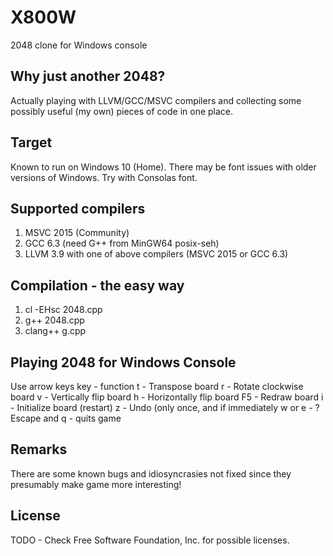 
X800W
=====

2048 clone for Windows console

Why just another 2048?
----------------------
Actually playing with LLVM/GCC/MSVC compilers and
collecting some possibly useful (my own) pieces of code
in one place.

Target
------
Known to run on Windows 10 (Home).
There may be font issues with older versions of Windows.
Try with Consolas font.

Supported compilers
-------------------
1. MSVC 2015 (Community)
2. GCC 6.3 (need G++ from MinGW64 posix-seh)
3. LLVM 3.9 with one of above compilers (MSVC 2015 or GCC 6.3)

Compilation - the easy way
--------------------------
1. cl -EHsc 2048.cpp
2. g++ 2048.cpp
3. clang++ g.cpp

Playing 2048 for Windows Console
--------------------------------
Use arrow keys
key - function
  t - Transpose board
  r - Rotate clockwise board
  v - Vertically flip board
  h - Horizontally flip board
 F5 - Redraw board
  i - Initialize board (restart)
  z - Undo (only once, and if immediately
  w or e - ?
  Escape and q - quits game

Remarks
-------
There are some known bugs and idiosyncrasies not fixed
since they presumably make game more interesting!


License
-------
TODO - Check Free Software Foundation, Inc. for possible
licenses.



